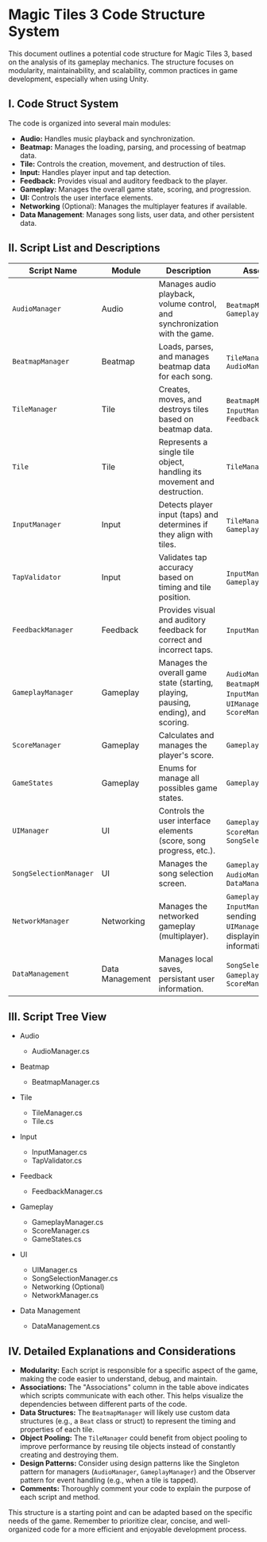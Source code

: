 # Magic Tiles 3 Code Structure System

This document outlines a potential code structure for Magic Tiles 3, based on the analysis of its gameplay mechanics. The structure focuses on modularity, maintainability, and scalability, common practices in game development, especially when using Unity.

## I. Code Struct System

The code is organized into several main modules:

*   **Audio:** Handles music playback and synchronization.
*   **Beatmap:** Manages the loading, parsing, and processing of beatmap data.
*   **Tile:** Controls the creation, movement, and destruction of tiles.
*   **Input:** Handles player input and tap detection.
*   **Feedback:** Provides visual and auditory feedback to the player.
*   **Gameplay:** Manages the overall game state, scoring, and progression.
*   **UI:** Controls the user interface elements.
*   **Networking** (Optional): Manages the multiplayer features if available.
*   **Data Management**: Manages song lists, user data, and other persistent data.

## II. Script List and Descriptions

| Script Name                | Module     | Description                                                                       | Associations                                                                                             |
| -------------------------- | ---------- | --------------------------------------------------------------------------------- | -------------------------------------------------------------------------------------------------------- |
| `AudioManager`             | Audio      | Manages audio playback, volume control, and synchronization with the game.         | `BeatmapManager`, `GameplayManager`                                                                       |
| `BeatmapManager`           | Beatmap    | Loads, parses, and manages beatmap data for each song.                            | `TileManager`, `AudioManager`                                                                      |
| `TileManager`              | Tile       | Creates, moves, and destroys tiles based on beatmap data.                            | `BeatmapManager`, `InputManager`, `FeedbackManager`                                                      |
| `Tile`                     | Tile       | Represents a single tile object, handling its movement and destruction.           | `TileManager`                                                                                            |
| `InputManager`             | Input      | Detects player input (taps) and determines if they align with tiles.              | `TileManager`, `GameplayManager`                                                                      |
| `TapValidator`              | Input      | Validates tap accuracy based on timing and tile position.                         | `InputManager`, `GameplayManager`                                                                      |
| `FeedbackManager`          | Feedback   | Provides visual and auditory feedback for correct and incorrect taps.              | `InputManager`, `Tile`                                                                           |
| `GameplayManager`          | Gameplay   | Manages the overall game state (starting, playing, pausing, ending), and scoring. | `AudioManager`, `BeatmapManager`, `InputManager`, `UIManager`, `ScoreManager`                             |
| `ScoreManager`             | Gameplay   | Calculates and manages the player's score.                                       | `GameplayManager`                                                                                    |
| `GameStates`              | Gameplay   | Enums for manage all possibles game states.                                        | `GameplayManager`                                                                                        |
| `UIManager`                | UI         | Controls the user interface elements (score, song progress, etc.).                 | `GameplayManager`, `ScoreManager`, `SongSelectionManager`                                             |
| `SongSelectionManager`      | UI         | Manages the song selection screen.                                                | `GameplayManager`, `AudioManager`, `DataManagement`                                                       |
| `NetworkManager`           | Networking | Manages the networked gameplay (multiplayer).                                     | `GameplayManager`, `InputManager` (for sending input), `UIManager` (for displaying opponent information) |
| `DataManagement`           | Data Management | Manages local saves, persistant user information.                               | `SongSelectionManager`, `GameplayManager`, `ScoreManager`                                                      |

## III. Script Tree View
*   Audio
    *    AudioManager.cs
*   Beatmap
    *    BeatmapManager.cs
*   Tile
    *    TileManager.cs
    *    Tile.cs
*   Input
    *    InputManager.cs
    *    TapValidator.cs
*   Feedback
    *    FeedbackManager.cs
*   Gameplay
    *    GameplayManager.cs
    *    ScoreManager.cs
    *    GameStates.cs

*   UI
    *    UIManager.cs
    *    SongSelectionManager.cs
    *    Networking (Optional)
    *    NetworkManager.cs
*   Data Management
    *    DataManagement.cs

## IV. Detailed Explanations and Considerations

*   **Modularity:** Each script is responsible for a specific aspect of the game, making the code easier to understand, debug, and maintain.
*   **Associations:**  The "Associations" column in the table above indicates which scripts communicate with each other. This helps visualize the dependencies between different parts of the code.
*   **Data Structures:** The `BeatmapManager` will likely use custom data structures (e.g., a `Beat` class or struct) to represent the timing and properties of each tile.
*   **Object Pooling:** The `TileManager` could benefit from object pooling to improve performance by reusing tile objects instead of constantly creating and destroying them.
*   **Design Patterns:** Consider using design patterns like the Singleton pattern for managers (`AudioManager`, `GameplayManager`) and the Observer pattern for event handling (e.g., when a tile is tapped).
*   **Comments:** Thoroughly comment your code to explain the purpose of each script and method.

This structure is a starting point and can be adapted based on the specific needs of the game. Remember to prioritize clear, concise, and well-organized code for a more efficient and enjoyable development process.